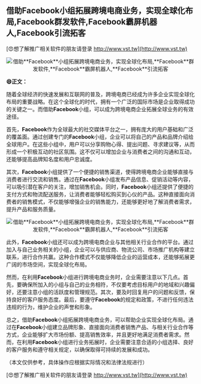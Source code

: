 ## **借助**Facebook**小组拓展跨境电商业务，实现全球化布局,**Facebook**群发软件,**Facebook**霸屏机器人,**Facebook**引流拓客**

[😍想了解推广相关软件的朋友请登录 http://www.vst.tw](http://www.vst.tw)

 <center><img src="https://vst.tw/MP4/tuiguang/png/8.png" alt="借助**Facebook**小组拓展跨境电商业务，实现全球化布局,**Facebook**群发软件,**Facebook**霸屏机器人,**Facebook**引流拓客"></center>

**😄正文：**

随着全球经济的快速发展和互联网的普及，跨境电商已经成为许多企业实现全球化布局的重要战略。在这个全球化的时代，拥有一个广泛的国际市场是企业取得成功的关键之一。而借助**Facebook**小组，可以成为跨境电商企业拓展全球业务的有效途径。

首先，**Facebook**作为全球最大的社交媒体平台之一，拥有庞大的用户基础和广泛的覆盖面。通过创建专门的**Facebook**小组，企业可以将自己的产品和品牌介绍给全球用户。在这些小组中，用户可以分享购物心得、提出问题、寻求建议等，从而形成一个积极互动的社区氛围。这不仅可以增加企业与消费者之间的沟通和互动，还能够提高品牌知名度和用户忠诚度。

其次，**Facebook**小组提供了一个便捷的销售渠道，使得跨境电商企业能够直接与消费者进行交流和销售。通过在**Facebook**小组发布产品信息、促销活动等内容，可以吸引潜在客户的关注，增加销售机会。同时，**Facebook**小组还提供了便捷的支付方式和物流配送服务，让消费者能够轻松购买到心仪的产品。这种直接面向消费者的销售模式，不仅能够增强企业的销售能力，还能够更好地了解消费者需求，提升产品和服务质量。

 <center><img src="https://vst.tw/MP4/tuiguang/png/6.png" alt="借助**Facebook**小组拓展跨境电商业务，实现全球化布局,**Facebook**群发软件,**Facebook**霸屏机器人,**Facebook**引流拓客"></center>

此外，**Facebook**小组还可以成为跨境电商企业与其他相关行业合作的平台。通过加入与自己业务相关的小组，企业可以与供应商、物流公司、市场推广机构等建立联系，进行合作共赢。这种合作模式不仅能够降低企业的运营成本，还能够拓展更广阔的市场空间，实现全球化布局。

然而，在利用**Facebook**小组进行跨境电商业务时，企业需要注意以下几点。首先，要确保所加入的小组与自己的业务相符，不仅要考虑目标用户的地域和兴趣偏好，还要注意小组的活跃度和管理规范。其次，要及时回复用户的问题和反馈，保持良好的客户服务态度。最后，要遵守**Facebook**的规定和政策，不进行任何违法违规的行为，维护企业的声誉和形象。

总之，借助**Facebook**小组拓展跨境电商业务，可以帮助企业实现全球化布局。通过在**Facebook**小组建立品牌形象、直接面向消费者销售产品、与相关行业合作等方式，企业能够扩大市场份额、提高销售效率，并且更好地满足消费者需求。然而，在利用**Facebook**小组进行业务拓展时，企业需要注意合适的小组选择、良好的客户服务和遵守相关规定，以确保取得可持续的发展和成功。

（本文仅供参考，具体操作应根据实际情况和法律法规进行）

[😍想了解推广相关软件的朋友请登录 http://www.vst.tw](http://www.vst.tw)



